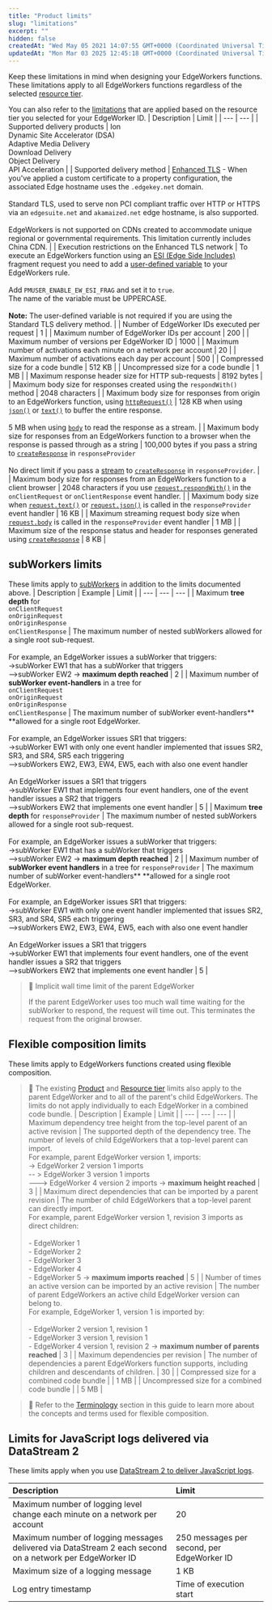 ```yaml
---
title: "Product limits"
slug: "limitations"
excerpt: ""
hidden: false
createdAt: "Wed May 05 2021 14:07:55 GMT+0000 (Coordinated Universal Time)"
updatedAt: "Mon Mar 03 2025 12:45:18 GMT+0000 (Coordinated Universal Time)"
---
```

Keep these limitations in mind when designing your EdgeWorkers functions. These limitations apply to all EdgeWorkers functions regardless of the selected [resource tier](select-a-resource-tier.md).

You can also refer to the [limitations](resource-tier-limitations.md) that are applied based on the resource tier you selected for your EdgeWorker ID.
| Description | Limit |
| --- | --- |
| Supported delivery products | Ion<br/>Dynamic Site Accelerator (DSA)<br/>Adaptive Media Delivery<br/>Download Delivery<br/>Object Delivery<br/>API Acceleration |
| Supported delivery method | [Enhanced TLS](https://techdocs.akamai.com/property-mgr/docs/prepare-your-edge-certificates#understand-the-levels-of-security) - When you've applied a custom certificate to a property configuration, the associated Edge hostname uses the `.edgekey.net` domain.<br/><br/>Standard TLS, used to serve non PCI compliant traffic over HTTP or HTTPS via an `edgesuite.net`  and `akamaized.net` edge hostname, is also supported.<br/><br/>EdgeWorkers is not supported on <Markdown src="../../snippets/COMPANY_NICKNAME.mdx" /> CDNs created to accommodate unique regional or governmental requirements. This limitation currently includes China CDN. |
| Execution restrictions on the Enhanced TLS network | To execute an EdgeWorkers function using an [ESI (Edge Side Includes)](https://techdocs.akamai.com/property-mgr/docs/esi-edge-side-includes) fragment request you need to add a [user-defined variable](https://techdocs.akamai.com/property-mgr/docs/user-defined-vars) to your EdgeWorkers rule.<br/><br/>Add `PMUSER_ENABLE_EW_ESI_FRAG` and set it to `true`.<br/>The name of the variable must be UPPERCASE.<br/><br/>**Note:** The user-defined variable is not required if you are using the Standard TLS delivery method. |
| Number of EdgeWorker IDs executed per request | 1 |
| Maximum number of EdgeWorker IDs per account | 200 |
| Maximum number of versions per EdgeWorker ID | 1000 |
| Maximum number of activations each minute on a network per account | 20 |
| Maximum number of activations each day per account | 500 |
| Compressed size for a code bundle | 512 KB |
| Uncompressed size for a code bundle | 1 MB |
| Maximum response header size for HTTP sub-requests | 8192 bytes |
| Maximum body size for responses created using the `respondWith()` method | 2048 characters |
| Maximum body size for responses from origin to an EdgeWorkers function, using [`httpRequest()`](http-request.md#httprequest) | 128 KB when using [`json()`](http-request.md#json) or [`text()`](http-request.md#text) to buffer the entire response.<br/><br/>5 MB when using [`body`](http-request.md#body) to read the response as a stream. |
| Maximum body size for responses from an EdgeWorkers function to a browser when the response is passed through as a string | 100,000 bytes if you pass a string to [`createResponse`](create-response.md#createresponse) in `responseProvider`<br/><br/>No direct limit if you pass a [stream](streams.md)  to [`createResponse`](create-response.md#createresponse) in `responseProvider`. |
| Maximum body size for responses from an EdgeWorkers function to a client browser | 2048 characters if you use [`request.respondWith()`](request-object.md#respondwith)  in the `onClientRequest` or `onClientResponse` event handler. |
| Maximum body size when [`request.text()`](request-object.md#text) or [`request.json()`](request-object.md#json) is called in the `responseProvider` event handler | 16 KB |
| Maximum streaming request body size when [`request.body`](request-object.md#body) is called in the `responseProvider` event handler | 1 MB |
| Maximum size of the response status and header for responses generated using [`createResponse`](create-response.md) | 8 KB |


## subWorkers limits

These limits apply to [subWorkers](create-a-subworker.md) in addition to the limits documented above.
| Description | Example | Limit |
| --- | --- | --- |
| Maximum **tree depth** for<br/>`onClientRequest`<br/>`onOriginRequest`<br/>`onOriginResponse`<br/>`onClientResponse` | The maximum number of nested subWorkers allowed for a single root sub-request.<br/><br/>For example, an EdgeWorker issues a subWorker that triggers:<br/>->subWorker EW1 that has a subWorker that triggers<br/>-->subWorker EW2 → **maximum depth reached** | 2 |
| Maximum number of **subWorker event-handlers** in a tree for<br/>`onClientRequest`<br/>`onOriginRequest`<br/>`onOriginResponse`<br/>`onClientResponse` | The maximum number of subWorker event-handlers\*\* \*\*allowed for a single root EdgeWorker.<br/><br/>For example, an EdgeWorker issues SR1 that triggers:<br/>->subWorker EW1 with only one event handler implemented that issues SR2, SR3, and SR4, SR5 each triggering<br/>-->subWorkers EW2, EW3, EW4, EW5, each with also one event handler<br/><br/>An EdgeWorker issues a SR1 that triggers<br/>->subWorker EW1 that implements four event handlers, one of the event handler issues a SR2 that triggers<br/>-->subWorkers EW2 that implements one event handler | 5 |
| Maximum **tree depth** for `responseProvider` | The maximum number of nested subWorkers allowed for a single root sub-request.<br/><br/>For example, an EdgeWorker issues a subWorker that triggers:<br/>->subWorker EW1 that has a subWorker that triggers<br/>-->subWorker EW2 → **maximum depth reached** | 2 |
| Maximum number of **subWorker event handlers** in a tree for `responseProvider` | The maximum number of subWorker event-handlers\*\* \*\*allowed for a single root EdgeWorker.<br/><br/>For example, an EdgeWorker issues SR1 that triggers:<br/>->subWorker EW1 with only one event handler implemented that issues SR2, SR3, and SR4, SR5 each triggering<br/>-->subWorkers EW2, EW3, EW4, EW5, each with also one event handler<br/><br/>An EdgeWorker issues a SR1 that triggers<br/>->subWorker EW1 that implements four event handlers, one of the event handler issues a SR2 that triggers<br/>-->subWorkers EW2 that implements one event handler |  5 |


> 📘 Implicit wall time limit of the parent EdgeWorker
> 
> If the parent EdgeWorker uses too much wall time waiting for the subWorker to respond, the request will time out. This terminates the request from the original browser.

## Flexible composition limits

These limits apply to EdgeWorkers functions created using flexible composition. 

> 📘 The  existing [Product](limitations.md) and [Resource tier](resource-tier-limitations.md) limits also apply to the parent EdgeWorker and to all of the parent's child EdgeWorkers. The limits do not apply individually to each EdgeWorker in a combined code bundle.
| Description | Example | Limit           |
| --- | --- | --- |
| Maximum dependency tree height from the top-level parent of an active revision | The supported depth of the dependency tree. The number of levels of child EdgeWorkers that a top-level parent can import.<br/>For example, parent EdgeWorker version 1, imports:<br/>-> EdgeWorker 2 version 1 imports<br/>-- > EdgeWorker 3 version 1 imports<br/>---> EdgeWorker 4 version 2  imports → **maximum height reached** | 3 |
| Maximum direct dependencies that can be imported by a parent revision | The number of child EdgeWorkers that a top-level parent can directly import.<br/>For example, parent EdgeWorker version 1, revision 3 imports as direct children:<br/><br/>- EdgeWorker 1<br/>- EdgeWorker 2<br/>- EdgeWorker 3<br/>- EdgeWorker 4<br/>- EdgeWorker 5 → **maximum imports reached** | 5 |
| Number of times an active version can be imported by an active revision | The number of parent EdgeWorkers an active child EdgeWorker version can belong to.<br/>For example, EdgeWorker 1, version 1 is imported by:<br/><br/>- EdgeWorker 2 version 1, revision 1<br/>- EdgeWorker 3 version 1, revision 1<br/>- EdgeWorker 4 version 1, revision 2 → **maximum number of parents reached** | 3 |
| Maximum dependencies per revision | The number of dependencies a parent EdgeWorkers function supports, including children and descendants of children. | 30 |
| Compressed size for a combined code bundle |  | 1 MB |
| Uncompressed size for a combined code bundle |  | 5 MB |


> 📘 Refer to the [Terminology](terminology.md) section in this guide to learn more about the concepts and terms used for flexible composition.

## Limits for JavaScript logs delivered via DataStream 2

These limits apply when you use [DataStream 2 to deliver JavaScript logs](ds2-javascript-logging.md).

| Description                                                                                              | Limit                                      |
| :------------------------------------------------------------------------------------------------------- | :----------------------------------------- |
| Maximum number of logging level change each minute on a network per account                              | 20                                         |
| Maximum number of logging messages delivered via DataStream 2 each second on a network per EdgeWorker ID | 250 messages per second, per EdgeWorker ID |
| Maximum size of a logging message                                                                        | 1 KB                                       |
| Log entry timestamp                                                                                      | Time of execution start                    |
